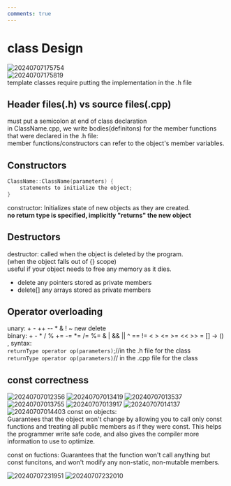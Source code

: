 ```yaml
---
comments: true
---
```


# class Design

![20240707175754](https://s2.loli.net/2024/07/07/WkRcmnsiNOfBXjJ.png)  
![20240707175819](https://s2.loli.net/2024/07/07/taj9wIJRSGWd2OC.png)  
template classes require putting the implementation in the .h file

## Header files(.h) vs source files(.cpp)

must put a semicolon at end of class declaration  
in ClassName.cpp, we write bodies(definitons) for the member functions that were declared in the .h file:  
member functions/constructors can refer to the object's member variables.  

## Constructors

```c++
ClassName::ClassName(parameters) {
    statements to initialize the object;
}
```

constructor: Initializes state of new objects as they are created.  
**no return type is specified, implicitly "returns" the new object**  

## Destructors

destructor: called when the object is deleted by the program.  
(when the object falls out of {} scope)  
useful if your object needs to free any memory as it dies.  

* delete any pointers stored as private members
* delete[] any arrays stored as private members  

## Operator overloading

unary: + - ++ -- * & ! ~ new delete  
binary: + - * / % += -= *= /= %= & | && || ^ == != < > <= >= << >> = [] -> () ,
syntax:  
`returnType operator op(parameters)`;//in the .h file for the class  
`returnType operator op(parameters)`// in the .cpp file for the class  

## const correctness

![20240707012356](https://s2.loli.net/2024/07/07/hBPzUCIZcHqL8s2.png)
![20240707013419](https://s2.loli.net/2024/07/07/1RL6HqxaUdpMzyI.png)
![20240707013537](https://s2.loli.net/2024/07/07/ZyloOwHg8rGcmsR.png)
![20240707013755](https://s2.loli.net/2024/07/07/TbotS36QrsFzqGu.png)
![20240707013917](https://s2.loli.net/2024/07/07/ZDKdLro9Pc3mJ6p.png)
![20240707014137](https://s2.loli.net/2024/07/07/6oOIRMcCKAx32zB.png)
![20240707014403](https://s2.loli.net/2024/07/07/MxEWbOPHFZ8YRqo.png)
const on objects:  
Guarantees that the object won't change by allowing you to call only const functions and treating all public members as if they were const. This helps the programmer write safe code, and also gives the compiler more information to use to optimize.  

const on fuctions:
Guarantees that the function won't call anything but const funcitons, and won't modify any non-static, non-mutable members.  

![20240707231951](https://s2.loli.net/2024/07/07/DNE4eMHZoV2CAzX.png)
![20240707232010](https://s2.loli.net/2024/07/07/CkWUZnLblHDVduv.png)